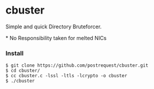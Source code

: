 # cbuster

Simple and quick Directory Bruteforcer.

\* No Responsibility taken for melted NICs

### Install
```
$ git clone https://github.com/postrequest/cbuster.git
$ cd cbuster/
$ cc cbuster.c -lssl -ltls -lcrypto -o cbuster
$ ./cbuster
```
